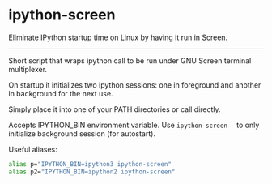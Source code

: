 # ipython-screen
Eliminate IPython startup time on Linux by having it run in Screen.
***

Short script that wraps ipython call to be run under GNU Screen terminal multiplexer.

On startup it initializes two ipython sessions: one in foreground and another in background for the next use.

Simply place it into one of your PATH directories or call directly.

Accepts IPYTHON_BIN environment variable. Use `ipython-screen -` to only initialize background session (for autostart).


Useful aliases:
```bash
alias p="IPYTHON_BIN=ipython3 ipython-screen"
alias p2="IPYTHON_BIN=ipython2 ipython-screen"
```

